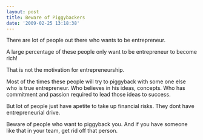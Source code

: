 ```yaml
---
layout: post
title: Beware of Piggybackers
date: '2009-02-25 13:18:38'
---
```


<p>There are lot of people out there who wants to be entrepreneur.</p>

<p>A large percentage of these people only want to be entrepreneur to become rich!</p>

<p>That is not the motivation for entrepreneurship.</p>

<p>Most of the times these people will try to piggyback with some one else who is true entrepreneur. Who believes in his ideas, concepts. Who has commitment and passion required to lead those ideas to success. </p>

<p>But lot of people just have apetite to take up financial risks. They dont have entrepreneurial drive.</p>

<p>Beware of people who want to piggyback you. And if you have someone like that in your team, get rid off that person.</p>